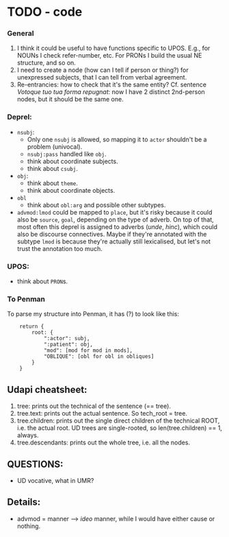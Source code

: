 # TODO - code

### General
1. I think it could be useful to have functions specific to UPOS. E.g., for NOUNs I check refer-number, etc.
For PRONs I build the usual NE structure, and so on.
2. I need to create a node (how can I tell if person or thing?) for unexpressed subjects, that I can tell from verbal agreement.
3. Re-entrancies: how to check that it's the same entity?
Cf. sentence _Votoque tuo tua forma repugnat_: now I have 2 distinct 2nd-person nodes, but it should be the same one.


### Deprel:
- `nsubj`:
  - Only one `nsubj` is allowed, so mapping it to `actor` shouldn't be a problem (univocal).
  - `nsubj:pass` handled like `obj`.
  - think about coordinate subjects.
  - think about `csubj`.
- `obj`:
  - think about `theme`.
  - think about coordinate objects.
- `obl`
  - think about `obl:arg` and possible other subtypes.
- `advmod:lmod` could be mapped to `place`, but it's risky because it could also be `source`, `goal`, depending on the type of adverb.
On top of that, most often this deprel is assigned to adverbs (_unde_, _hinc_), which could also be discourse connectives.
Maybe if they're annotated with the subtype `lmod` is because they're actually still lexicalised, but let's not trust the annotation too much.


### UPOS:
- think about `PRON`s.

### To Penman
To parse my structure into Penman, it has (?) to look like this:
```
    return {
        root: {
            ":actor": subj,
            ":patient": obj,
            "mod": [mod for mod in mods],
            "OBLIQUE": [obl for obl in obliques]
        }
    }
```

## Udapi cheatsheet:
1. tree: prints out the technical <ROOT> of the sentence (== tree).
2. tree.text: prints out the actual sentence. So tech_root = tree.
3. tree.children: prints out the single direct children of the technical ROOT, i.e. the actual root.
UD trees are single-rooted, so len(tree.children) == 1, always.
4. tree.descendants: prints out the whole tree, i.e. all the nodes.


## QUESTIONS:
- UD vocative, what in UMR?


## Details:
- advmod = manner --> _ideo_ manner, while I would have either cause or nothing.